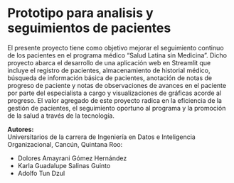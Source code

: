 # Prototipo para analisis y seguimientos de pacientes

El presente proyecto tiene como objetivo mejorar el seguimiento continuo de los pacientes en el programa médico “Salud Latina sin Medicina”. 
Dicho proyecto abarca el desarrollo de una aplicación web en Streamlit que incluye el registro de pacientes, almacenamiento de historial médico, búsqueda de información básica de pacientes, anotación de notas de progreso de paciente y notas de observaciones de avances en el paciente por parte del especialista a cargo y visualizaciones de gráficas acorde al progreso.  El valor agregado de este proyecto radica en la eficiencia de la gestión de pacientes, el seguimiento oportuno al programa y la promoción de la salud a través de la tecnología.

**Autores:**<br>
Universitarios de la carrera de Ingeniería en Datos e Inteligencia Organizacional, Cancún, Quintana Roo:
* Dolores Amayrani Gómez Hernández
* Karla Guadalupe Salinas Guinto
* Adolfo Tun Dzul
